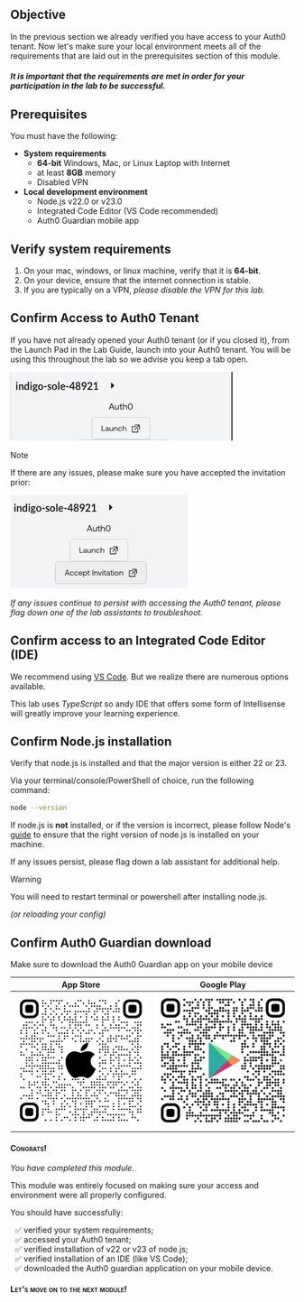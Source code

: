 ## Objective

In the previous section we already verified you have access to your Auth0 tenant. Now let's make sure your local environment meets all of the requirements that are laid out in the prerequisites section of this module.

#### *It is important that the requirements are met in order for your participation in the lab to be successful.*

## Prerequisites

You must have the following:
 - **System requirements**
    - **64-bit** Windows, Mac, or Linux Laptop with Internet
    - at least **8GB** memory
    - Disabled VPN
 - **Local development environment**
    - Node.js v22.0 or v23.0
    - Integrated Code Editor (VS Code recommended)
    - Auth0 Guardian mobile app


## Verify system requirements
1. On your mac, windows, or linux machine, verify that it is **64-bit**.
2. On your device, ensure that the internet connection is stable.
3. If you are typically on a VPN, *please disable the VPN for this lab.*


## Confirm Access to Auth0 Tenant

If you have not already opened your Auth0 tenant (or if you closed it), from the Launch Pad in the Lab Guide, launch into your Auth0 tenant. You will be using this throughout the lab so we advise you keep a tab open.

![Launch Pad](./assets/images/Module01/images/1.png)

> [!NOTE]
>
> If there are any issues, please make sure you have accepted the invitation prior:
>
> ![Invite](./assets/images/Module01/images/2.png)
>
> *If any issues continue to persist with accessing the Auth0 tenant, please flag down one of the lab assistants to troubleshoot.*

## Confirm access to an Integrated Code Editor (IDE)
We recommend using [VS Code](https://code.visualstudio.com/download). But we realize there are numerous options available.

This lab uses *TypeScript* so andy IDE that offers some form of Intellisense will greatly improve your learning experience.

## Confirm Node.js installation
Verify that node.js is installed and that the major version is either 22 or 23.

Via your terminal/console/PowerShell of choice, run the following command:

```bash
node --version
```

If node.js is **not** installed, or if the version is incorrect, please follow Node's [guide](https://nodejs.org/en/download/) to ensure that the right version of node.js is installed on your machine.

If any issues persist, please flag down a lab assistant for additional help.


> [!Warning]
>
> You will need to restart terminal or powershell after installing node.js.
>
> *(or reloading your config)*


## Confirm Auth0 Guardian download
Make sure to download the Auth0 Guardian app on your mobile device

| App Store                                           | Google Play                                           |
| --------------------------------------------------- | ----------------------------------------------------- |
| ![App Store](./assets/images/Module01/images/4.png) | ![Google Play](./assets/images/Module01/images/5.png) |

#### <span style="font-variant: small-caps">Congrats!</span>
*You have completed this module.*

This module was entirely focused on making sure your access and environment were all properly configured.

You should have successfully:
<ul>
  <li style="list-style-type:'✅ ';">
      verified your system requirements;
  </li>
  <li style="list-style-type:'✅ '">
      accessed your Auth0 tenant;
  </li>
  <li style="list-style-type:'✅ '">
      verified installation of v22 or v23 of node.js;
  <li style="list-style-type:'✅ '">
      verified installation of an IDE (like VS Code);
  </li>
  <li style="list-style-type:'✅ '">
      downloaded the Auth0 guardian application on your mobile device.
  </li>
</ul>

#### <span style="font-variant: small-caps">Let’s move on to the next module!</span>
